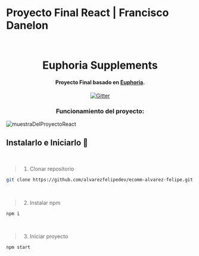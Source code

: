 # Proyecto Final React | Francisco Danelon

<h1 align="center">
  <br>
  Euphoria Supplements
  <br>
</h1>

<h4 align="center">Proyecto Final basado en <a href="https://euphoriapre.com/" target="_blank">Euphoria</a>.</h4>

<p align="center">
  <a href="https://euphoriapre.com/">
    <img src="https://cdn.shopify.com/s/files/1/0245/5116/1905/files/Euphoria_Pre_2.0_2f34532d-eec7-4ca9-961f-a7001373853e.png?v=1664759850"
         alt="Gitter">
  </a>

<h3 align="center">Funcionamiento del proyecto: </h3>

![muestraDelProyectoReact](https://user-images.githubusercontent.com/102756432/195105741-46ee4ac3-65b7-4015-9cae-84d2fed6f912.gif)

## Instalarlo e Iniciarlo 🚀
<br />

> 1. Clonar repositorio

```sh
git clone https://github.com/alvarezfelipedev/ecomm-alvarez-felipe.git
```
<br />

> 2. Instalar npm

```sh
npm i
```
<br />

> 3. Iniciar proyecto

```sh
npm start
```
<br />
